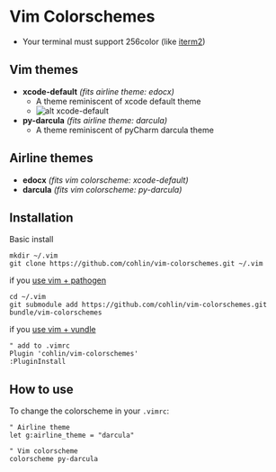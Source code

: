# Vim Colorschemes

- Your terminal must support 256color (like [iterm2](https://www.iterm2.com/))

Vim themes
------------

- **xcode-default** *(fits airline theme: edocx)*
    - A theme reminiscent of xcode default theme
    - ![alt xcode-default](https://github.com/cohlin/vim-colorschemes/raw/master/images/xcode-default.png "xcode-default")
- **py-darcula** *(fits airline theme: darcula)*
    - A theme reminiscent of pyCharm darcula theme

Airline themes
------------

- **edocx** *(fits vim colorscheme: xcode-default)*
- **darcula** *(fits vim colorscheme: py-darcula)*

Installation
------------

Basic install

    mkdir ~/.vim
    git clone https://github.com/cohlin/vim-colorschemes.git ~/.vim

if you [use vim + pathogen](http://vimcasts.org/episodes/synchronizing-plugins-with-git-submodules-and-pathogen/)

    cd ~/.vim
    git submodule add https://github.com/cohlin/vim-colorschemes.git bundle/vim-colorschemes

if you [use vim + vundle](https://github.com/gmarik/vundle)

    " add to .vimrc
    Plugin 'cohlin/vim-colorschemes'
    :PluginInstall


How to use
----------

To change the colorscheme in your `.vimrc`:

    " Airline theme
    let g:airline_theme = "darcula"
    
    " Vim colorscheme
    colorscheme py-darcula
